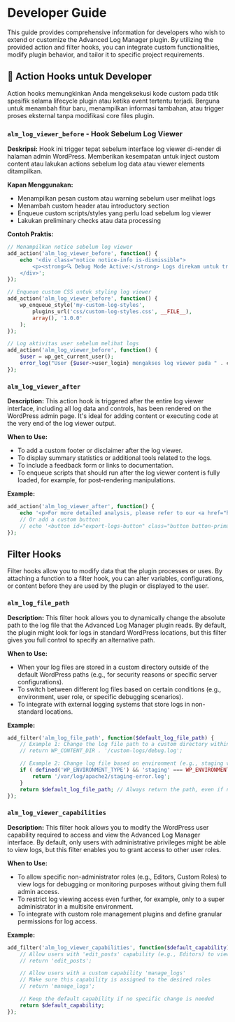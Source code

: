 # Developer Guide

This guide provides comprehensive information for developers who wish to extend or customize the Advanced Log Manager plugin. By utilizing the provided action and filter hooks, you can integrate custom functionalities, modify plugin behavior, and tailor it to specific project requirements.

## 🎯 Action Hooks untuk Developer

Action hooks memungkinkan Anda mengeksekusi kode custom pada titik spesifik selama lifecycle plugin atau ketika event tertentu terjadi. Berguna untuk menambah fitur baru, menampilkan informasi tambahan, atau trigger proses eksternal tanpa modifikasi core files plugin.

### `alm_log_viewer_before` - Hook Sebelum Log Viewer

**Deskripsi:** Hook ini trigger tepat sebelum interface log viewer di-render di halaman admin WordPress. Memberikan kesempatan untuk inject custom content atau lakukan actions sebelum log data atau viewer elements ditampilkan.

**Kapan Menggunakan:**
*   Menampilkan pesan custom atau warning sebelum user melihat logs
*   Menambah custom header atau introductory section
*   Enqueue custom scripts/styles yang perlu load sebelum log viewer
*   Lakukan preliminary checks atau data processing

**Contoh Praktis:**

```php
// Menampilkan notice sebelum log viewer
add_action('alm_log_viewer_before', function() {
    echo '<div class="notice notice-info is-dismissible">
        <p><strong>🔍 Debug Mode Active:</strong> Logs direkam untuk troubleshooting.</p>
    </div>';
});

// Enqueue custom CSS untuk styling log viewer
add_action('alm_log_viewer_before', function() {
    wp_enqueue_style('my-custom-log-styles',
        plugins_url('css/custom-log-styles.css', __FILE__),
        array(), '1.0.0'
    );
});

// Log aktivitas user sebelum melihat logs
add_action('alm_log_viewer_before', function() {
    $user = wp_get_current_user();
    error_log("User {$user->user_login} mengakses log viewer pada " . current_time('mysql'));
});
```

### `alm_log_viewer_after`

**Description:** This action hook is triggered after the entire log viewer interface, including all log data and controls, has been rendered on the WordPress admin page. It's ideal for adding content or executing code at the very end of the log viewer output.

**When to Use:**
*   To add a custom footer or disclaimer after the log viewer.
*   To display summary statistics or additional tools related to the logs.
*   To include a feedback form or links to documentation.
*   To enqueue scripts that should run after the log viewer content is fully loaded, for example, for post-rendering manipulations.

**Example:**

```php
add_action('alm_log_viewer_after', function() {
    echo '<p>For more detailed analysis, please refer to our <a href="https://example.com/docs/log-analysis" target="_blank">Log Analysis Guide</a>.</p>';
    // Or add a custom button:
    // echo '<button id="export-logs-button" class="button button-primary">Export All Logs</button>';
});
```

## Filter Hooks

Filter hooks allow you to modify data that the plugin processes or uses. By attaching a function to a filter hook, you can alter variables, configurations, or content before they are used by the plugin or displayed to the user.

### `alm_log_file_path`

**Description:** This filter hook allows you to dynamically change the absolute path to the log file that the Advanced Log Manager plugin reads. By default, the plugin might look for logs in standard WordPress locations, but this filter gives you full control to specify an alternative path.

**When to Use:**
*   When your log files are stored in a custom directory outside of the default WordPress paths (e.g., for security reasons or specific server configurations).
*   To switch between different log files based on certain conditions (e.g., environment, user role, or specific debugging scenarios).
*   To integrate with external logging systems that store logs in non-standard locations.

**Example:**

```php
add_filter('alm_log_file_path', function($default_log_file_path) {
    // Example 1: Change the log file path to a custom directory within WP_CONTENT_DIR
    // return WP_CONTENT_DIR . '/custom-logs/debug.log';

    // Example 2: Change log file based on environment (e.g., staging vs. production)
    if ( defined('WP_ENVIRONMENT_TYPE') && 'staging' === WP_ENVIRONMENT_TYPE ) {
        return '/var/log/apache2/staging-error.log';
    }
    return $default_log_file_path; // Always return the path, even if not modified
});
```

### `alm_log_viewer_capabilities`

**Description:** This filter hook allows you to modify the WordPress user capability required to access and view the Advanced Log Manager interface. By default, only users with administrative privileges might be able to view logs, but this filter enables you to grant access to other user roles.

**When to Use:**
*   To allow specific non-administrator roles (e.g., Editors, Custom Roles) to view logs for debugging or monitoring purposes without giving them full admin access.
*   To restrict log viewing access even further, for example, only to a super administrator in a multisite environment.
*   To integrate with custom role management plugins and define granular permissions for log access.

**Example:**

```php
add_filter('alm_log_viewer_capabilities', function($default_capability) {
    // Allow users with 'edit_posts' capability (e.g., Editors) to view the log viewer
    // return 'edit_posts';

    // Allow users with a custom capability 'manage_logs'
    // Make sure this capability is assigned to the desired roles
    // return 'manage_logs';

    // Keep the default capability if no specific change is needed
    return $default_capability;
});
```
